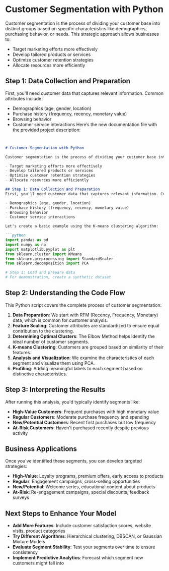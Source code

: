 # Customer Segmentation with Python

Customer segmentation is the process of dividing your customer base into distinct groups based on specific characteristics like demographics, purchasing behavior, or needs. This strategic approach allows businesses to:

- Target marketing efforts more effectively
- Develop tailored products or services
- Optimize customer retention strategies
- Allocate resources more efficiently

## Step 1: Data Collection and Preparation
First, you'll need customer data that captures relevant information. Common attributes include:

- Demographics (age, gender, location)
- Purchase history (frequency, recency, monetary value)
- Browsing behavior
- Customer service interactions
Here’s the new documentation file with the provided project description:

```markdown


# Customer Segmentation with Python

Customer segmentation is the process of dividing your customer base into distinct groups based on specific characteristics like demographics, purchasing behavior, or needs. This strategic approach allows businesses to:

- Target marketing efforts more effectively
- Develop tailored products or services
- Optimize customer retention strategies
- Allocate resources more efficiently

## Step 1: Data Collection and Preparation
First, you'll need customer data that captures relevant information. Common attributes include:

- Demographics (age, gender, location)
- Purchase history (frequency, recency, monetary value)
- Browsing behavior
- Customer service interactions

Let's create a basic example using the K-means clustering algorithm:

```python
import pandas as pd
import numpy as np
import matplotlib.pyplot as plt
from sklearn.cluster import KMeans
from sklearn.preprocessing import StandardScaler
from sklearn.decomposition import PCA

# Step 1: Load and prepare data
# For demonstration, create a synthetic dataset
```

## Step 2: Understanding the Code Flow
This Python script covers the complete process of customer segmentation:

1. **Data Preparation**: We start with RFM (Recency, Frequency, Monetary) data, which is common for customer analysis.
2. **Feature Scaling**: Customer attributes are standardized to ensure equal contribution to the clustering.
3. **Determining Optimal Clusters**: The Elbow Method helps identify the ideal number of customer segments.
4. **K-means Clustering**: Customers are grouped based on similarity of their features.
5. **Analysis and Visualization**: We examine the characteristics of each segment and visualize them using PCA.
6. **Profiling**: Adding meaningful labels to each segment based on distinctive characteristics.

## Step 3: Interpreting the Results
After running this analysis, you'd typically identify segments like:

- **High-Value Customers**: Frequent purchases with high monetary value
- **Regular Customers**: Moderate purchase frequency and spending
- **New/Potential Customers**: Recent first purchases but low frequency
- **At-Risk Customers**: Haven't purchased recently despite previous activity

## Business Applications
Once you've identified these segments, you can develop targeted strategies:

- **High-Value**: Loyalty programs, premium offers, early access to products
- **Regular**: Engagement campaigns, cross-selling opportunities
- **New/Potential**: Welcome series, educational content about products
- **At-Risk**: Re-engagement campaigns, special discounts, feedback surveys

## Next Steps to Enhance Your Model
- **Add More Features**: Include customer satisfaction scores, website visits, product categories
- **Try Different Algorithms**: Hierarchical clustering, DBSCAN, or Gaussian Mixture Models
- **Evaluate Segment Stability**: Test your segments over time to ensure consistency
- **Implement Predictive Analytics**: Forecast which segment new customers might fall into
```